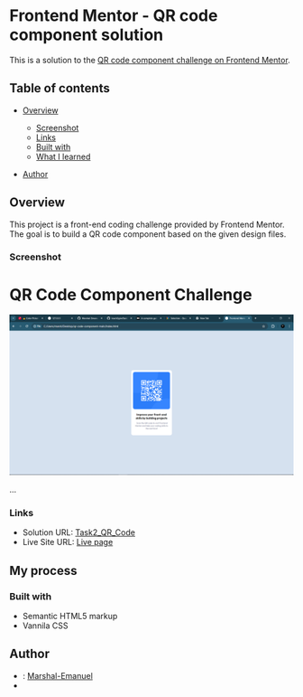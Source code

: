 # Frontend Mentor - QR code component solution

This is a solution to the [QR code component challenge on Frontend Mentor](https://www.frontendmentor.io/challenges/qr-code-component-iux_sIO_H).

## Table of contents

- [Overview](#overview)
  - [Screenshot](#screenshot)
  - [Links](#links)
  - [Built with](#built-with)
  - [What I learned](#what-i-learned)

- [Author](#author)

## Overview
This project is a front-end coding challenge provided by Frontend Mentor. The goal is to build a QR code component based on the given design files.

### Screenshot

# QR Code Component Challenge

![QR Code Component Screenshot](images/screenshot.png)

...


### Links

- Solution URL: [Task2_QR_Code](https://github.com/Marshal-Emanuel/teach2giveTask2_QCode)
- Live Site URL: [Live page](https://marshal-emanuel.github.io/teach2giveTask2_QCode/)

## My process

### Built with

- Semantic HTML5 markup
- Vannila CSS

## Author
- : [Marshal-Emanuel](https://github.com/Marshal-Emanuel)
- 
